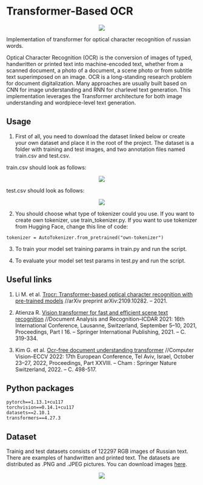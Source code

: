 # Transformer-Based OCR
<p align="center">
  <img src="https://iconext.co.th/wp-content/uploads/2021/10/OCR_Offline-1400x602.png">
</p>


Implementation of transformer for optical character recognition of russian words.

Optical Character Recognition (OCR) is the conversion of images of typed, handwritten or
printed text into machine-encoded text, whether from a scanned document, a photo of a document, 
a scene photo or from subtitle text superimposed on an image. OCR is a long-standing research problem for document digitalization. 
Many approaches are usually built based on CNN for image understanding and RNN for charlevel text generation. 
This implementation leverages the Transformer architecture for both image understanding and wordpiece-level text generation.


## Usage

1. First of all, you need to download the dataset linked below or create your own dataset and place it in the root of the project. 
The dataset is a folder with training and test images, and two annotation files named train.csv and test.csv.

train.csv should look as follows:
<p align="center">
  <img src="https://github.com/Chebart/Transformer-Based-OCR/assets/88379173/e68c2576-c45a-450e-a01e-8d62642bcb16">
</p>

test.csv should look as follows:
<p align="center">
  <img src="https://github.com/Chebart/Transformer-Based-OCR/assets/88379173/e7fe2c7f-2983-499f-b10c-92988ef9ba51">
</p>

2. You should choose what type of tokenizer could you use. If you want to create own tokenizer, use train_tokenizer.py.
If you want to use tokenizer from Hugging Face, change this line of code:
```
tokenizer = AutoTokenizer.from_pretrained("own-tokenizer")
```

3. To train your model set training params in train.py and run the script.

4. To evaluate your model set test params in test.py and run the script.

## Useful links

1. Li M. et al. [Trocr: Transformer-based optical character recognition with pre-trained models](https://arxiv.org/pdf/2109.10282.pdf)
		 //arXiv preprint arXiv:2109.10282. – 2021.

2. Atienza R. [Vision transformer for fast and efficient scene text recognition](https://arxiv.org/pdf/2105.08582.pdf) 
    //Document Analysis and Recognition–ICDAR 2021: 16th International Conference, Lausanne, Switzerland, September 5–10, 2021, Proceedings, Part I 16. – Springer International Publishing, 2021. – С. 319-334.
	
3. Kim G. et al. [Ocr-free document understanding transformer](https://arxiv.org/pdf/2105.08582.pdf) 
     //Computer Vision–ECCV 2022: 17th European Conference, Tel Aviv, Israel, October 23–27, 2022, Proceedings, Part XXVIII. – Cham : Springer Nature Switzerland, 2022. – С. 498-517.


## Python packages
```
pytorch==1.13.1+cu117
torchvision==0.14.1+cu117
datasets==2.10.1
transformers==4.27.3
```

## Dataset
Trainig and test datasets consists of 122297 RGB images of Russian text. There are examples of handwritten and printed text.
The datasets are distributed as .PNG and .JPEG pictures. You can download images [here](https://drive.google.com/drive/folders/1JElOOTIYz6ctvVmDPFsqGDkS-t04usPY?usp=sharing).
<p align="center">
  <img src="https://github.com/Chebart/Transformer-OCR/assets/88379173/55d6c388-bab2-4bb2-b640-8ad7e88d198a">
</p>
